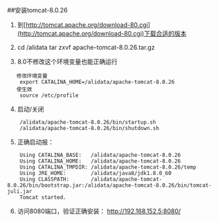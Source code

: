 ##安装tomcat-8.0.26

1. 到[http://tomcat.apache.org/download-80.cgi](http://tomcat.apache.org/download-80.cgi)下载合适的版本

2. cd /alidata
    tar zxvf apache-tomcat-8.0.26.tar.gz

3. 8.0不修改这个环境变量也能正确运行
```
   修改环境变量
    export CATALINA_HOME=/alidata/apache-tomcat-8.0.26
   使生效
    source /etc/profile
```
4. 启动/关闭 
```
    /alidata/apache-tomcat-8.0.26/bin/startup.sh
    /alidata/apache-tomcat-8.0.26/bin/shutdown.sh
```
5. 正确启动报：
```
    Using CATALINA_BASE:   /alidata/apache-tomcat-8.0.26
    Using CATALINA_HOME:   /alidata/apache-tomcat-8.0.26
    Using CATALINA_TMPDIR: /alidata/apache-tomcat-8.0.26/temp
    Using JRE_HOME:        /alidata/java8/jdk1.8.0_60
    Using CLASSPATH:       /alidata/apache-tomcat-8.0.26/bin/bootstrap.jar:/alidata/apache-tomcat-8.0.26/bin/tomcat-juli.jar
    Tomcat started.
```
6. 访问8080端口，验证正确安装：
    http://192.168.152.5:8080/ 
